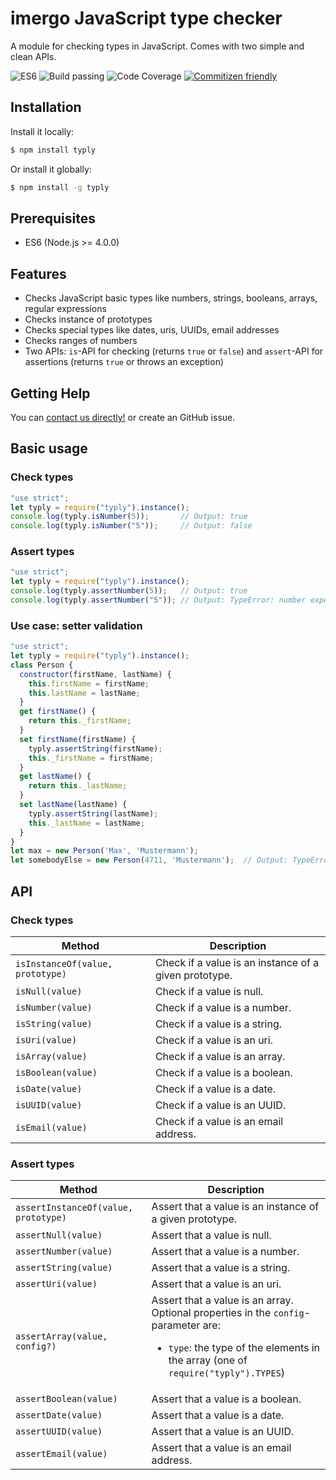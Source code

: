 # imergo JavaScript type checker

A module for checking types in JavaScript. Comes with two simple and clean APIs.

![ES6](https://img.shields.io/badge/es-6-brightgreen.svg)
![Build passing](https://img.shields.io/badge/build-passing-brightgreen.svg)
![Code Coverage](https://img.shields.io/badge/coverage-100%-brightgreen.svg)
[![Commitizen friendly](https://img.shields.io/badge/commitizen-friendly-brightgreen.svg)](http://commitizen.github.io/cz-cli/)


## Installation

Install it locally:

```bash
$ npm install typly
```

Or install it globally:

```bash
$ npm install -g typly
```

## Prerequisites
-  ES6 (Node.js >= 4.0.0)

## Features

- Checks JavaScript basic types like numbers, strings, booleans, arrays, regular expressions
- Checks instance of prototypes
- Checks special types like dates, uris, UUIDs, email addresses
- Checks ranges of numbers
- Two APIs: `is`-API for checking (returns `true` or `false`) and `assert`-API for assertions (returns `true` or throws an exception)

## Getting Help

You can  [contact us directly!](http://www.imergo.com) or create an GitHub issue.

## Basic usage

### Check types

```javascript
"use strict";
let typly = require("typly").instance();
console.log(typly.isNumber(5));       // Output: true
console.log(typly.isNumber("5"));     // Output: false
```

### Assert types

```javascript
"use strict";
let typly = require("typly").instance();
console.log(typly.assertNumber(5));   // Output: true
console.log(typly.assertNumber("5")); // Output: TypeError: number expected, but got string
```

### Use case: setter validation

```javascript
"use strict";
let typly = require("typly").instance();
class Person {
  constructor(firstName, lastName) {
    this.firstName = firstName;
    this.lastName = lastName;
  }
  get firstName() {
    return this._firstName;
  }
  set firstName(firstName) {
    typly.assertString(firstName);
    this._firstName = firstName;
  }
  get lastName() {
    return this._lastName;
  }
  set lastName(lastName) {
    typly.assertString(lastName);
    this._lastName = lastName;
  }
}
let max = new Person('Max', 'Mustermann');
let somebodyElse = new Person(4711, 'Mustermann');  // Output: TypeError: string expected, but got number
```

## API

### Check types

| Method  | Description |
| ------------- | ------------- |
| ```isInstanceOf(value, prototype)```  | Check if a value is an instance of a given prototype.  |
| ```isNull(value)```  | Check if a value is null.  |
| ```isNumber(value)```  | Check if a value is a number.  |
| ```isString(value)```  | Check if a value is a string.  |
| ```isUri(value)```  | Check if a value is an uri.  |
| ```isArray(value)```  | Check if a value is an array.  |
| ```isBoolean(value)```  | Check if a value is a boolean.  |
| ```isDate(value)```  | Check if a value is a date.  |
| ```isUUID(value)```  | Check if a value is an UUID.  |
| ```isEmail(value)```  | Check if a value is an email address.  |
  
### Assert types

| Method  | Description |
| ------------- | ------------- |
| ```assertInstanceOf(value, prototype)```  | Assert that a value is an instance of a given prototype.  |
| ```assertNull(value)```  | Assert that a value is null. |
| ```assertNumber(value)```  | Assert that a value is a number. |
| ```assertString(value)```  | Assert that a value is a string.  |
| ```assertUri(value)```  | Assert that a value is an uri.  |
| ```assertArray(value, config?)```  | Assert that a value is an array. Optional properties in the `config`-parameter are: <ul><li>`type`: the type of the elements in the array (one of `require("typly").TYPES`)</li></ul> |
| ```assertBoolean(value)```  | Assert that a value is a boolean.  |
| ```assertDate(value)```  | Assert that a value is a date.  |
| ```assertUUID(value)```  | Assert that a value is an UUID.  |
| ```assertEmail(value)```  | Assert that a value is an email address.  |

